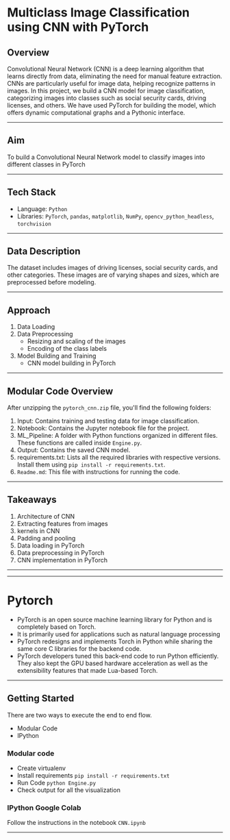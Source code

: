 # Multiclass Image Classification using CNN with PyTorch

## Overview
Convolutional Neural Network (CNN) is a deep learning algorithm that learns directly from data, eliminating the need for manual feature extraction. CNNs are particularly useful for image data, helping recognize patterns in images. In this project, we build a CNN model for image classification, categorizing images into classes such as social security cards, driving licenses, and others. We have used PyTorch for building the model, which offers dynamic computational graphs and a Pythonic interface.

---

## Aim

To build a Convolutional Neural Network model to classify images into different classes in PyTorch

---

## Tech Stack
- Language: `Python`
- Libraries: `PyTorch`, `pandas`, `matplotlib`, `NumPy`, `opencv_python_headless`, `torchvision`

---

## Data Description
The dataset includes images of driving licenses, social security cards, and other categories. These images are of varying shapes and sizes, which are preprocessed before modeling.

---

## Approach
1. Data Loading
2. Data Preprocessing
   - Resizing and scaling of the images
   - Encoding of the class labels
3. Model Building and Training
   - CNN model building in PyTorch

---

## Modular Code Overview
After unzipping the `pytorch_cnn.zip` file, you'll find the following folders:

1. Input: Contains training and testing data for image classification.
2. Notebook: Contains the Jupyter notebook file for the project.
3. ML_Pipeline: A folder with Python functions organized in different files. These functions are called inside `Engine.py`.
4. Output: Contains the saved CNN model.
5. requirements.txt: Lists all the required libraries with respective versions. Install them using `pip install -r requirements.txt`.
6. `Readme.md`: This file with instructions for running the code.

---

## Takeaways

1. Architecture of CNN
2. Extracting features from images
3. kernels in CNN
4. Padding and pooling
5. Data loading in PyTorch
6. Data preprocessing in PyTorch
7. CNN implementation in PyTorch

---





---

# Pytorch

- PyTorch is an open source machine learning library for Python and is completely based on Torch. 
- It is primarily used for applications such as natural language processing
- PyTorch redesigns and implements Torch in Python while sharing the same core C libraries for the backend code.
- PyTorch developers tuned this back-end code to run Python efficiently. They also kept the GPU based hardware acceleration as well as the extensibility features that made Lua-based Torch.

---

## Getting Started

There are two ways to execute the end to end flow.

- Modular Code
- IPython

### Modular code

- Create virtualenv
- Install requirements `pip install -r requirements.txt`
- Run Code `python Engine.py`
- Check output for all the visualization

### IPython Google Colab

Follow the instructions in the notebook `CNN.ipynb`

---

